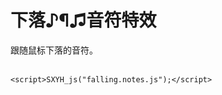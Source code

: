 # 下落♪¶♫音符特效

跟随鼠标下落的音符。
<br><br>
```
<script>SXYH_js("falling.notes.js");</script>
```

<script>
SXYH_setwallpaper("", 0.3);
SXYH_js("falling.notes.js");
</script>
